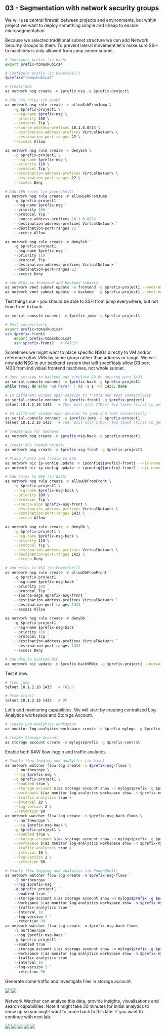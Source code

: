 ## 03 - Segmentation with network security groups
We will use central firewall between projects and environments, but within project we want to deploy something simple and cheap to enable microsegmentation.

Because we selected traditional subnet structure we can add Network Security Groups to them. To prevent lateral movement let's make sure SSH to machines is only allowed from jump server subnet.

```bash
# Configure prefix (in bash)
export prefix=tomaskubica4

# Configure prefix (in PowerShell)
$prefix="tomaskubica4"

# Create NSG
az network nsg create -n $prefix-nsg -g $prefix-project1
```

```bash
# Add SSH rules (in bash)
az network nsg rule create -n allowSshFromJump \
    -g $prefix-project1 \
    --nsg-name $prefix-nsg \
    --priority 100 \
    --protocol Tcp \
    --source-address-prefixes 10.1.0.0/24 \
    --destination-address-prefixes VirtualNetwork \
    --destination-port-ranges 22 \
    --access Allow

az network nsg rule create -n denySsh \
    -g $prefix-project1 \
    --nsg-name $prefix-nsg \
    --priority 110 \
    --protocol Tcp \
    --destination-address-prefixes VirtualNetwork \
    --destination-port-ranges 22 \
    --access Deny
```

```powershell
# Add SSH rules (in powershell)
az network nsg rule create -n allowSshFromJump `
    -g $prefix-project1 `
    --nsg-name $prefix-nsg `
    --priority 100 `
    --protocol Tcp `
    --source-address-prefixes 10.1.0.0/24 `
    --destination-address-prefixes VirtualNetwork `
    --destination-port-ranges 22 `
    --access Allow

az network nsg rule create -n denySsh `
    -g $prefix-project1 `
    --nsg-name $prefix-nsg `
    --priority 110 `
    --protocol Tcp `
    --destination-address-prefixes VirtualNetwork `
    --destination-port-ranges 22 `
    --access Deny
```

```bash
# Add NSGs to frontend and backend subnets
az network vnet subnet update -n frontend -g $prefix-project1 --vnet-name $prefix-project1 --nsg $prefix-nsg
az network vnet subnet update -n backend  -g $prefix-project1 --vnet-name $prefix-project1 --nsg $prefix-nsg
```

Test things our - you should be able to SSH from jump everywhere, but not from front to back.

```bash
az serial-console connect -n $prefix-jump -g $prefix-project1

# Test connectivity
export prefix=tomaskubica4
ssh $prefix-front1
    export prefix=tomaskubica4
    ssh $prefix-front2   # FAILS!
```

Sometimes we might want to place specific NSGs directly to VM and/or reference other VMs by some group rather than address or range. We will now add NSG to our backend system that will specificaly allow DB port 1433 from individual frontend machines, not whole subnet.

```bash
# Open session to backend and simulate DB by opening port 1433
az serial-console connect -n $prefix-back -g $prefix-project1
while true; do echo "DB here!" | nc -q 1 -vl 1433; done

# In different window open session to front1 and test connectivity
az serial-console connect -n $prefix-front1 -g $prefix-project1
telnet 10.1.2.10 1433   # Then exit with CTRL+] two times (first to get az CLI prompt and second time to get out of telnet) and then type exit

# In different window open session to jump and test connectivity
az serial-console connect -n $prefix-jump -g $prefix-project1
telnet 10.1.2.10 1433   # Then exit with CTRL+] two times (first to get az CLI prompt and second time to get out of telnet) and then type exit

# Create NSG for backend
az network nsg create -n $prefix-nsg-back -g $prefix-project1

# Create ASG (named object)
az network asg create -n $prefix-asg-front -g $prefix-project1

# Place front1 and front2 to ASG
az network nic ip-config update -n ipconfig${prefix}-front1 --nic-name $prefix-front1VMNic -g $prefix-project1 --application-security-groups $prefix-asg-front 
az network nic ip-config update -n ipconfig${prefix}-front2 --nic-name $prefix-front2VMNic -g $prefix-project1 --application-security-groups $prefix-asg-front 
```

```bash
# Add rules to NSG (in bash)
az network nsg rule create -n allowDbFromFront \
    -g $prefix-project1 \
    --nsg-name $prefix-nsg-back \
    --priority 100 \
    --protocol Tcp \
    --source-asgs $prefix-asg-front \
    --destination-address-prefixes VirtualNetwork \
    --destination-port-ranges 1433 \
    --access Allow

az network nsg rule create -n denyDb \
    -g $prefix-project1 \
    --nsg-name $prefix-nsg-back \
    --priority 110 \
    --protocol Tcp \
    --destination-address-prefixes VirtualNetwork \
    --destination-port-ranges 1433 \
    --access Deny
```

```powershell
# Add rules to NSG (in PowerShell)
az network nsg rule create -n allowDbFromFront `
    -g $prefix-project1 `
    --nsg-name $prefix-nsg-back `
    --priority 100 `
    --protocol Tcp `
    --source-asgs $prefix-asg-front `
    --destination-address-prefixes VirtualNetwork `
    --destination-port-ranges 1433 `
    --access Allow

az network nsg rule create -n denyDb `
    -g $prefix-project1 `
    --nsg-name $prefix-nsg-back `
    --priority 110 `
    --protocol Tcp `
    --destination-address-prefixes VirtualNetwork `
    --destination-port-ranges 1433 `
    --access Deny
```

```bash
# Add NSG to backend NIC
az network nic update -n $prefix-backVMNic -g $prefix-project1 --network-security-group $prefix-nsg-back
```

Test it now.

```bash
# From jump
telnet 10.1.2.10 1433   # FAILS

# From front1
telnet 10.1.2.10 1433   # OK
```

Let's add monitoring capabilities. We will start by creating centralized Log Analytics workspace and Storage Account.

```bash
# Create Log Analytics workspace
az monitor log-analytics workspace create -n $prefix-mylogs -g $prefix-central

# Create Storage Account
az storage account create -n mylogs$prefix -g $prefix-central
```

Enable both RAW flow loggin and traffic analytics.

```bash
# Enable flow logging and analytics (in bash)
az network watcher flow-log create -n $prefix-nsg-flows \
    -l northeurope \
    --nsg $prefix-nsg \
    -g $prefix-project1 \
    --enabled true \
    --storage-account $(az storage account show -n mylogs$prefix -g $prefix-central --query id -o tsv) \
    --workspace $(az monitor log-analytics workspace show -n $prefix-mylogs -g $prefix-central --query id -o tsv) \
    --traffic-analytics true \
    --interval 10 \
    --log-version 2 \
    --retention 90
az network watcher flow-log create -n $prefix-nsg-back-flows \
    -l northeurope \
    --nsg $prefix-nsg-back \
    -g $prefix-project1 \
    --enabled true \
    --storage-account $(az storage account show -n mylogs$prefix -g $prefix-central --query id -o tsv) \
    --workspace $(az monitor log-analytics workspace show -n $prefix-mylogs -g $prefix-central --query id -o tsv) \
    --traffic-analytics true \
    --interval 10 \
    --log-version 2 \
    --retention 90        
```

```powershell
# Enable flow logging and analytics (in PowerShell)
az network watcher flow-log create -n $prefix-nsg-flows `
    -l northeurope `
    --nsg $prefix-nsg `
    -g $prefix-project1 `
    --enabled true `
    --storage-account $(az storage account show -n mylogs$prefix -g $prefix-central --query id -o tsv) `
    --workspace $(az monitor log-analytics workspace show -n $prefix-mylogs -g $prefix-central --query id -o tsv) `
    --traffic-analytics true `
    --interval 10 `
    --log-version 2 `
    --retention 90
az network watcher flow-log create -n $prefix-nsg-back-flows `
    -l northeurope `
    --nsg $prefix-nsg-back `
    -g $prefix-project1 `
    --enabled true `
    --storage-account $(az storage account show -n mylogs$prefix -g $prefix-central --query id -o tsv) `
    --workspace $(az monitor log-analytics workspace show -n $prefix-mylogs -g $prefix-central --query id -o tsv) `
    --traffic-analytics true `
    --interval 10 `
    --log-version 2 `
    --retention 90        
```

Generate some traffic and investigate files in storage account.

![](images/flows01.png)
![](images/flows02.png)

Network Watcher can analyse this data, provide insights, visualisations and search capabilities. Note it might take 30 minutes for initial analytics to show up so you might want to come back to this later if you want to continue with next lab.

![](images/flows03.png)
![](images/flows04.png)
![](images/flows05.png)
![](images/flows06.png)
![](images/flows07.png)
